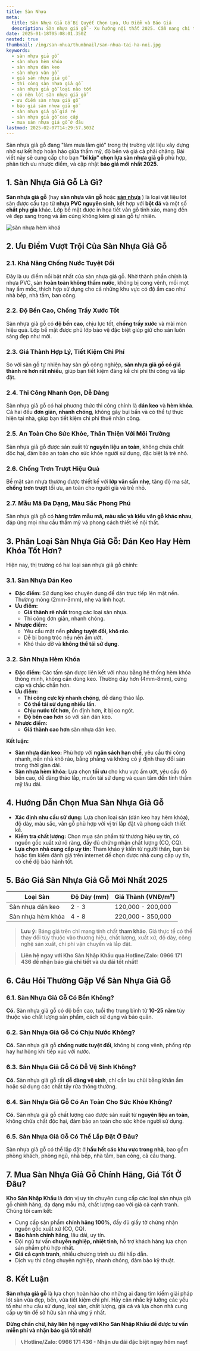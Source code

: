 ```yaml
---
title: Sàn Nhựa
meta:
  title: Sàn Nhựa Giả Gỗ Bí Quyết Chọn Lựa, Ưu Điểm và Báo Giá
  description: Sàn nhựa giả gỗ - Xu hướng nội thất 2025. Cẩm nang chi tiết về các loại sàn nhựa dán keo, hèm khóa, so sánh ưu nhược điểm và cập nhật báo giá mới nhất.
date: 2025-01-18T05:08:01.350Z
nested: true
thumbnail: /img/san-nhua/thumbnail/san-nhua-tai-ha-noi.jpg
keywords:
  - sàn nhựa giả gỗ
  - sàn nhựa hèm khóa
  - sàn nhựa dán keo
  - sàn nhựa vân gỗ
  - giá sàn nhựa giả gỗ
  - thi công sàn nhựa giả gỗ
  - sàn nhựa giả gỗ loại nào tốt
  - có nên lót sàn nhựa giả gỗ
  - ưu điểm sàn nhựa giả gỗ
  - báo giá sàn nhựa giả gỗ
  - sàn nhựa giả gỗ giá rẻ
  - sàn nhựa giả gỗ cao cấp
  - mua sàn nhựa giả gỗ ở đâu
lastmod: 2025-02-07T14:29:57.503Z
---
```



Sàn nhựa giả gỗ đang "làm mưa làm gió" trong thị trường vật liệu xây dựng nhờ sự kết hợp hoàn hảo giữa thẩm mỹ, độ bền và giá cả phải chăng. Bài viết này sẽ cung cấp cho bạn **"bí kíp" chọn lựa sàn nhựa giả gỗ** phù hợp, phân tích ưu nhược điểm, và cập nhật **báo giá mới nhất 2025**.

## 1. Sàn Nhựa Giả Gỗ Là Gì?

**Sàn nhựa giả gỗ** (hay **sàn nhựa vân gỗ** hoặc [**sàn nhựa**](/san-nhua/) ) là loại vật liệu lót sàn được cấu tạo từ **nhựa PVC nguyên sinh**, kết hợp với **bột đá** và một số **chất phụ gia** khác. Lớp bề mặt được in họa tiết vân gỗ tinh xảo, mang đến vẻ đẹp sang trọng và ấm cúng không kém gì sàn gỗ tự nhiên.

![sàn nhựa hèm khoá](/img/san-nhua/san-nhua-hem-khoa.webp "sàn nhựa giả gỗ ngày càng được ưa chuộng")

## 2. Ưu Điểm Vượt Trội Của Sàn Nhựa Giả Gỗ

### 2.1. Khả Năng Chống Nước Tuyệt Đối

Đây là ưu điểm nổi bật nhất của sàn nhựa giả gỗ. Nhờ thành phần chính là nhựa PVC, sàn **hoàn toàn không thấm nước**, không bị cong vênh, mối mọt hay ẩm mốc, thích hợp sử dụng cho cả những khu vực có độ ẩm cao như nhà bếp, nhà tắm, ban công.

### 2.2. Độ Bền Cao, Chống Trầy Xước Tốt

Sàn nhựa giả gỗ có **độ bền cao**, chịu lực tốt, **chống trầy xước** và mài mòn hiệu quả. Lớp bề mặt được phủ lớp bảo vệ đặc biệt giúp giữ cho sàn luôn sáng đẹp như mới.

### 2.3. Giá Thành Hợp Lý, Tiết Kiệm Chi Phí

So với sàn gỗ tự nhiên hay sàn gỗ công nghiệp, **sàn nhựa giả gỗ có giá thành rẻ hơn rất nhiều**, giúp bạn tiết kiệm đáng kể chi phí thi công và lắp đặt.

### 2.4. Thi Công Nhanh Gọn, Dễ Dàng

Sàn nhựa giả gỗ có hai phương thức thi công chính là **dán keo** và **hèm khóa**. Cả hai đều **đơn giản, nhanh chóng**, không gây bụi bẩn và có thể tự thực hiện tại nhà, giúp bạn tiết kiệm chi phí thuê nhân công.

### 2.5. An Toàn Cho Sức Khỏe, Thân Thiện Với Môi Trường

Sàn nhựa giả gỗ được sản xuất từ **nguyên liệu an toàn**, không chứa chất độc hại, đảm bảo an toàn cho sức khỏe người sử dụng, đặc biệt là trẻ nhỏ.

### 2.6. Chống Trơn Trượt Hiệu Quả

Bề mặt sàn nhựa thường được thiết kế với **lớp vân sần nhẹ**, tăng độ ma sát, **chống trơn trượt** tối ưu, an toàn cho người già và trẻ nhỏ.

### 2.7. Mẫu Mã Đa Dạng, Màu Sắc Phong Phú

Sàn nhựa giả gỗ có **hàng trăm mẫu mã, màu sắc và kiểu vân gỗ khác nhau**, đáp ứng mọi nhu cầu thẩm mỹ và phong cách thiết kế nội thất.

## 3. Phân Loại Sàn Nhựa Giả Gỗ: Dán Keo Hay Hèm Khóa Tốt Hơn?

Hiện nay, thị trường có hai loại sàn nhựa giả gỗ chính:

### 3.1. Sàn Nhựa Dán Keo

- **Đặc điểm:** Sử dụng keo chuyên dụng để dán trực tiếp lên mặt nền. Thường mỏng (2mm-3mm), nhẹ và linh hoạt.
- **Ưu điểm:**
    - **Giá thành rẻ nhất** trong các loại sàn nhựa.
    - Thi công đơn giản, nhanh chóng.
- **Nhược điểm:**
    - Yêu cầu mặt nền **phẳng tuyệt đối, khô ráo**.
    - Dễ bị bong tróc nếu nền ẩm ướt.
    - Khó tháo dỡ và **không thể tái sử dụng**.

### 3.2. Sàn Nhựa Hèm Khóa

- **Đặc điểm:** Các tấm sàn được liên kết với nhau bằng hệ thống hèm khóa thông minh, không cần dùng keo. Thường dày hơn (4mm-8mm), cứng cáp và chắc chắn hơn.
- **Ưu điểm:**
    - **Thi công cực kỳ nhanh chóng**, dễ dàng tháo lắp.
    - **Có thể tái sử dụng nhiều lần**.
    - **Chịu nước tốt hơn**, ổn định hơn, ít bị co ngót.
    - **Độ bền cao hơn** so với sàn dán keo.
- **Nhược điểm:**
    - **Giá thành cao hơn** sàn nhựa dán keo.

**Kết luận:**

- **Sàn nhựa dán keo:** Phù hợp với **ngân sách hạn chế**, yêu cầu thi công nhanh, nền nhà khô ráo, bằng phẳng và không có ý định thay đổi sàn trong thời gian dài.
- **Sàn nhựa hèm khóa:** Lựa chọn **tối ưu** cho khu vực ẩm ướt, yêu cầu độ bền cao, dễ dàng tháo lắp, muốn tái sử dụng và quan tâm đến tính thẩm mỹ lâu dài.

## 4. Hướng Dẫn Chọn Mua Sàn Nhựa Giả Gỗ

- **Xác định nhu cầu sử dụng:** Lựa chọn loại sàn (dán keo hay hèm khóa), độ dày, màu sắc, vân gỗ phù hợp với vị trí lắp đặt và phong cách thiết kế.
- **Kiểm tra chất lượng:** Chọn mua sản phẩm từ thương hiệu uy tín, có nguồn gốc xuất xứ rõ ràng, đầy đủ chứng nhận chất lượng (CO, CQ).
- **Lựa chọn nhà cung cấp uy tín:** Tham khảo ý kiến từ người thân, bạn bè hoặc tìm kiếm đánh giá trên internet để chọn được nhà cung cấp uy tín, có chế độ bảo hành tốt.

## 5. Báo Giá Sàn Nhựa Giả Gỗ Mới Nhất 2025

| Loại Sàn          | Độ Dày (mm) | Giá Thành (VNĐ/m²) |
|--------------------|-------------|--------------------|
| Sàn nhựa dán keo   | 2 - 3       | 120,000 - 200,000   |
| Sàn nhựa hèm khóa | 4 - 8       | 220,000 - 350,000   |

> **Lưu ý:** Bảng giá trên chỉ mang tính chất **tham khảo**. Giá thực tế có thể thay đổi tùy thuộc vào thương hiệu, chất lượng, xuất xứ, độ dày, công nghệ sản xuất, chi phí vận chuyển và lắp đặt.

> **Liên hệ ngay với Kho Sàn Nhập Khẩu qua Hotline/Zalo: 0966 171 436 để nhận báo giá chi tiết và ưu đãi tốt nhất!**

## 6. Câu Hỏi Thường Gặp Về Sàn Nhựa Giả Gỗ

### 6.1. Sàn Nhựa Giả Gỗ Có Bền Không?

**Có.** Sàn nhựa giả gỗ có độ bền cao, tuổi thọ trung bình từ **10-25 năm** tùy thuộc vào chất lượng sản phẩm, cách sử dụng và bảo quản.

### 6.2. Sàn Nhựa Giả Gỗ Có Chịu Nước Không?

**Có.** Sàn nhựa giả gỗ **chống nước tuyệt đối**, không bị cong vênh, phồng rộp hay hư hỏng khi tiếp xúc với nước.

### 6.3. Sàn Nhựa Giả Gỗ Có Dễ Vệ Sinh Không?

**Có.** Sàn nhựa giả gỗ rất **dễ dàng vệ sinh**, chỉ cần lau chùi bằng khăn ẩm hoặc sử dụng các chất tẩy rửa thông thường.

### 6.4. Sàn Nhựa Giả Gỗ Có An Toàn Cho Sức Khỏe Không?

**Có.** Sàn nhựa giả gỗ chất lượng cao được sản xuất từ **nguyên liệu an toàn**, không chứa chất độc hại, đảm bảo an toàn cho sức khỏe người sử dụng.

### 6.5. Sàn Nhựa Giả Gỗ Có Thể Lắp Đặt Ở Đâu?

Sàn nhựa giả gỗ có thể lắp đặt ở **hầu hết các khu vực trong nhà**, bao gồm phòng khách, phòng ngủ, nhà bếp, nhà tắm, ban công, cả cầu thang.

## 7. Mua Sàn Nhựa Giả Gỗ Chính Hãng, Giá Tốt Ở Đâu?

**Kho Sàn Nhập Khẩu** là đơn vị uy tín chuyên cung cấp các loại sàn nhựa giả gỗ chính hãng, đa dạng mẫu mã, chất lượng cao với giá cả cạnh tranh. Chúng tôi cam kết:

- Cung cấp sản phẩm **chính hãng 100%**, đầy đủ giấy tờ chứng nhận nguồn gốc xuất xứ (CO, CQ).
- **Bảo hành chính hãng**, lâu dài, uy tín.
- Đội ngũ tư vấn **chuyên nghiệp, nhiệt tình**, hỗ trợ khách hàng lựa chọn sản phẩm phù hợp nhất.
- **Giá cả cạnh tranh**, nhiều chương trình ưu đãi hấp dẫn.
- Dịch vụ thi công chuyên nghiệp, nhanh chóng, đảm bảo kỹ thuật.

## 8. Kết Luận

**Sàn nhựa giả gỗ** là lựa chọn hoàn hảo cho những ai đang tìm kiếm giải pháp lót sàn vừa đẹp, bền, vừa tiết kiệm chi phí. Hãy cân nhắc kỹ lưỡng các yếu tố như nhu cầu sử dụng, loại sàn, chất lượng, giá cả và lựa chọn nhà cung cấp uy tín để sở hữu sàn nhà ưng ý nhất.

**Đừng chần chừ, hãy liên hệ ngay với Kho Sàn Nhập Khẩu để được tư vấn miễn phí và nhận báo giá tốt nhất!**

> **📞 Hotline/Zalo: 0966 171 436 - Nhận ưu đãi đặc biệt ngay hôm nay!**




